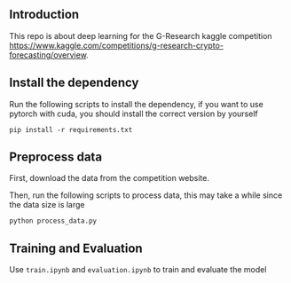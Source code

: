 ## Introduction
This repo is about deep learning for the G-Research kaggle competition https://www.kaggle.com/competitions/g-research-crypto-forecasting/overview.
## Install the dependency
Run the following scripts to install the dependency, if you want to use pytorch with cuda, you should install the correct version by yourself
```
pip install -r requirements.txt
```

## Preprocess data
First, download the data from the competition website.

Then, run the following scripts to process data, this may take a while since the data size is large
```
python process_data.py
```

## Training and Evaluation
Use `train.ipynb` and `evaluation.ipynb` to train and evaluate the model